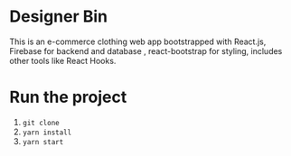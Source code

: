 # Designer Bin

This is an e-commerce clothing web app bootstrapped with React.js, Firebase for backend and database , react-bootstrap for styling, includes other tools like React Hooks.

# Run the project

1. `git clone`
2. `yarn install`
3. `yarn start`
